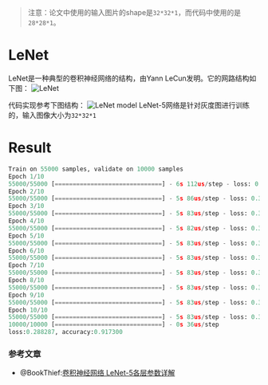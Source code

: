 > 注意：论文中使用的输入图片的shape是`32*32*1`，而代码中使用的是`28*28*1`。
# LeNet
LeNet是一种典型的卷积神经网络的结构，由Yann LeCun发明。它的网路结构如下图：
![LeNet](http://daweiwong.com/2017/03/07/MNIST%20LeNet-5/LeNet-5-structure.png)

代码实现参考下图结构：
![LeNet model](https://ask.qcloudimg.com/http-save/yehe-1881084/f3xo7y48br.png?imageView2/2/w/1620)
LeNet-5网络是针对灰度图进行训练的，输入图像大小为`32*32*1`

# Result
``` python
Train on 55000 samples, validate on 10000 samples
Epoch 1/10
55000/55000 [==============================] - 6s 112us/step - loss: 0.4190 - categorical_accuracy: 0.8775 - val_loss: 0.3363 - val_categorical_accuracy: 0.9057
Epoch 2/10
55000/55000 [==============================] - 5s 86us/step - loss: 0.3558 - categorical_accuracy: 0.8982 - val_loss: 0.3273 - val_categorical_accuracy: 0.9066
Epoch 3/10
55000/55000 [==============================] - 5s 83us/step - loss: 0.3455 - categorical_accuracy: 0.9012 - val_loss: 0.3228 - val_categorical_accuracy: 0.9058
Epoch 4/10
55000/55000 [==============================] - 5s 82us/step - loss: 0.3394 - categorical_accuracy: 0.9030 - val_loss: 0.3241 - val_categorical_accuracy: 0.9103
Epoch 5/10
55000/55000 [==============================] - 5s 83us/step - loss: 0.3324 - categorical_accuracy: 0.9050 - val_loss: 0.3210 - val_categorical_accuracy: 0.9087
Epoch 6/10
55000/55000 [==============================] - 5s 83us/step - loss: 0.3303 - categorical_accuracy: 0.9046 - val_loss: 0.3125 - val_categorical_accuracy: 0.9119
Epoch 7/10
55000/55000 [==============================] - 5s 83us/step - loss: 0.3265 - categorical_accuracy: 0.9071 - val_loss: 0.3005 - val_categorical_accuracy: 0.9158
Epoch 8/10
55000/55000 [==============================] - 5s 83us/step - loss: 0.3229 - categorical_accuracy: 0.9087 - val_loss: 0.3090 - val_categorical_accuracy: 0.9114
Epoch 9/10
55000/55000 [==============================] - 5s 83us/step - loss: 0.3199 - categorical_accuracy: 0.9092 - val_loss: 0.3102 - val_categorical_accuracy: 0.9128
Epoch 10/10
55000/55000 [==============================] - 5s 83us/step - loss: 0.3189 - categorical_accuracy: 0.9101 - val_loss: 0.2883 - val_categorical_accuracy: 0.9173
10000/10000 [==============================] - 0s 36us/step
loss:0.288287, accuracy:0.917300
```

### 参考文章
- @BookThief:[卷积神经网络 LeNet-5各层参数详解](https://www.jianshu.com/p/ce609f9b5910)
